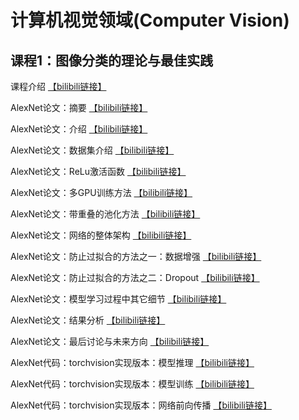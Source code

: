# 计算机视觉领域(Computer Vision)

## 课程1：图像分类的理论与最佳实践

课程介绍 [【bilibili链接】](www.baidu.com)

AlexNet论文：摘要 [【bilibili链接】](www.baidu.com)

AlexNet论文：介绍 [【bilibili链接】](www.baidu.com)

AlexNet论文：数据集介绍 [【bilibili链接】](www.baidu.com)

AlexNet论文：ReLu激活函数 [【bilibili链接】](www.baidu.com)

AlexNet论文：多GPU训练方法 [【bilibili链接】](www.baidu.com)

AlexNet论文：带重叠的池化方法 [【bilibili链接】](www.baidu.com)

AlexNet论文：网络的整体架构 [【bilibili链接】](www.baidu.com)

AlexNet论文：防止过拟合的方法之一：数据增强 [【bilibili链接】](www.baidu.com)

AlexNet论文：防止过拟合的方法之二：Dropout [【bilibili链接】](www.baidu.com)

AlexNet论文：模型学习过程中其它细节 [【bilibili链接】](www.baidu.com)

AlexNet论文：结果分析 [【bilibili链接】](www.baidu.com)

AlexNet论文：最后讨论与未来方向 [【bilibili链接】](www.baidu.com)

AlexNet代码：torchvision实现版本：模型推理 [【bilibili链接】](www.baidu.com)

AlexNet代码：torchvision实现版本：模型训练 [【bilibili链接】](www.baidu.com)

AlexNet代码：torchvision实现版本：网络前向传播 [【bilibili链接】](www.baidu.com)

